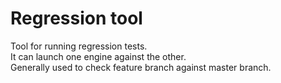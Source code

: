 # Regression tool

Tool for running regression tests.  
It can launch one engine against the other.  
Generally used to check feature branch against master branch.
